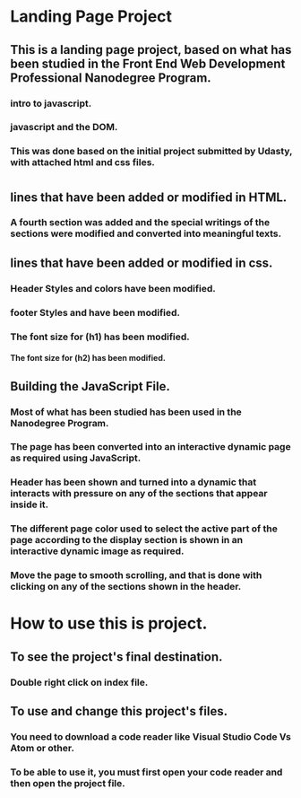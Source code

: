 # Landing Page Project

## This is a landing page project, based on what has been studied in the Front End Web Development Professional Nanodegree Program.

### intro to javascript.
### javascript and the DOM.
### This was done based on the initial project submitted by Udasty, with attached html and css files.

#
#

## lines that have been added or modified in HTML.

### A fourth section was added and the special writings of the sections were modified and converted into meaningful texts.

## lines that have been added or modified in css.
### Header Styles and colors have been modified.
### footer Styles and have been modified.
### The font size for (h1) has been modified.
#### The font size for (h2) has been modified.

## Building the JavaScript File.
### Most of what has been studied has been used in the Nanodegree Program.
### The page has been converted into an interactive dynamic page as required using JavaScript.
### Header has been shown and turned into a dynamic that interacts with pressure on any of the sections that appear inside it.
### The different page color used to select the active part of the page according to the display section is shown in an interactive dynamic image as required.
### Move the page to smooth scrolling, and that is done with clicking on any of the sections shown in the header.

#
#

# How to use this is project.

## To see the project's final destination.
### Double right click on index file.

## To use and change this project's files.

### You need to download a code reader like Visual Studio Code Vs Atom or other.
### To be able to use it, you must first open your code reader and then open the project file.

#
#
#